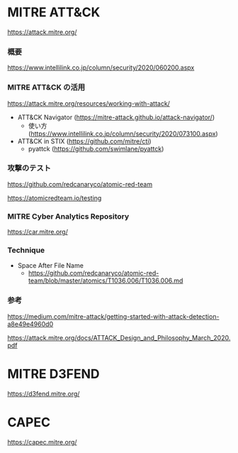 # MITRE ATT&CK

https://attack.mitre.org/

### 概要

https://www.intellilink.co.jp/column/security/2020/060200.aspx

### MITRE ATT&CK の活用

https://attack.mitre.org/resources/working-with-attack/

- ATT&CK Navigator (https://mitre-attack.github.io/attack-navigator/)
  - 使い方 (https://www.intellilink.co.jp/column/security/2020/073100.aspx)
- ATT&CK in STIX (https://github.com/mitre/cti)
  - pyattck (https://github.com/swimlane/pyattck)

### 攻撃のテスト

https://github.com/redcanaryco/atomic-red-team

https://atomicredteam.io/testing

### MITRE Cyber Analytics Repository

https://car.mitre.org/

### Technique

- Space After File Name
  - https://github.com/redcanaryco/atomic-red-team/blob/master/atomics/T1036.006/T1036.006.md

### 参考

https://medium.com/mitre-attack/getting-started-with-attack-detection-a8e49e4960d0

https://attack.mitre.org/docs/ATTACK_Design_and_Philosophy_March_2020.pdf

# MITRE D3FEND

https://d3fend.mitre.org/

# CAPEC

https://capec.mitre.org/
